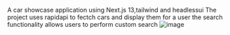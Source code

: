 A car showcase application using Next.js 13,tailwind and headlessui
The project uses rapidapi to fectch cars and display them for a user
the search functionality allows users to perform custom search
![image](https://github.com/Raphaelagbara/car_showcase/assets/102856727/152fe8b7-471a-4e72-b103-1a610c6d323f)


